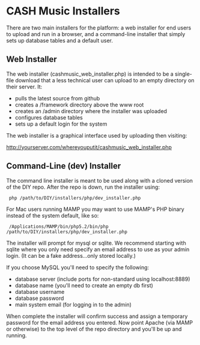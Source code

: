 # CASH Music Installers #
There are two main installers for the platform: a web installer for end users to
upload and run in a browser, and a command-line installer that simply sets up
database tables and a default user.

## Web Installer
The web installer (cashmusic_web_installer.php) is intended to be a single-file
download that a less technical user can upload to an empty directory on their 
server. It:

- pulls the latest source from github
- creates a /framework directory above the www root
- creates an /admin directory where the installer was uploaded 
- configures database tables
- sets up a default login for the system

The web installer is a graphical interface used by uploading then visiting:

http://yourserver.com/whereyouputit/cashmusic_web_installer.php

## Command-Line (dev) Installer
The command line installer is meant to be used along with a cloned version of 
the DIY repo. After the repo is down, run the installer using:

     php /path/to/DIY/installers/php/dev_installer.php

For Mac users running MAMP you may want to use MAMP's PHP binary instead of the
system default, like so:

     /Applications/MAMP/bin/php5.2/bin/php /path/to/DIY/installers/php/dev_installer.php

The installer will prompt for mysql or sqlite. We recommend starting with sqlite 
where you only need specify an email address to use as your admin login. (It can
be a fake address...only stored locally.)

If you choose MySQL you'll need to specify the following:

- database server (include ports for non-standard using localhost:8889)
- database name (you'll need to create an empty db first)
- database username
- database password
- main system email (for logging in to the admin)

When complete the installer will confirm success and assign a temporary password
for the email address you entered. Now point Apache (via MAMP or otherwise) to 
the top level of the repo directory and you'll be up and running.